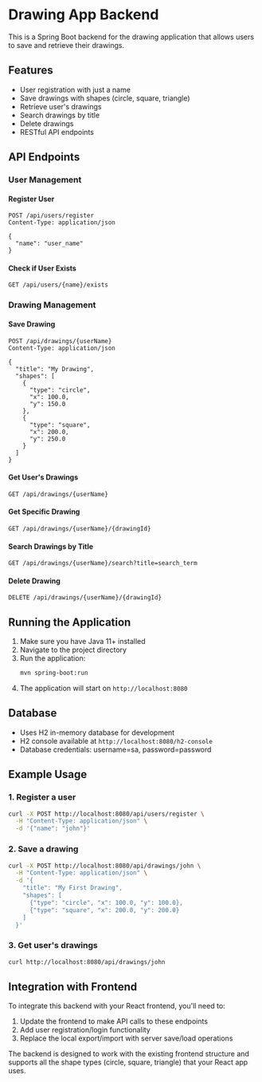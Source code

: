 # Drawing App Backend

This is a Spring Boot backend for the drawing application that allows users to save and retrieve their drawings.

## Features

- User registration with just a name
- Save drawings with shapes (circle, square, triangle)
- Retrieve user's drawings
- Search drawings by title
- Delete drawings
- RESTful API endpoints

## API Endpoints

### User Management

#### Register User
```
POST /api/users/register
Content-Type: application/json

{
  "name": "user_name"
}
```

#### Check if User Exists
```
GET /api/users/{name}/exists
```

### Drawing Management

#### Save Drawing
```
POST /api/drawings/{userName}
Content-Type: application/json

{
  "title": "My Drawing",
  "shapes": [
    {
      "type": "circle",
      "x": 100.0,
      "y": 150.0
    },
    {
      "type": "square",
      "x": 200.0,
      "y": 250.0
    }
  ]
}
```

#### Get User's Drawings
```
GET /api/drawings/{userName}
```

#### Get Specific Drawing
```
GET /api/drawings/{userName}/{drawingId}
```

#### Search Drawings by Title
```
GET /api/drawings/{userName}/search?title=search_term
```

#### Delete Drawing
```
DELETE /api/drawings/{userName}/{drawingId}
```

## Running the Application

1. Make sure you have Java 11+ installed
2. Navigate to the project directory
3. Run the application:
   ```bash
   mvn spring-boot:run
   ```
4. The application will start on `http://localhost:8080`

## Database

- Uses H2 in-memory database for development
- H2 console available at `http://localhost:8080/h2-console`
- Database credentials: username=sa, password=password

## Example Usage

### 1. Register a user
```bash
curl -X POST http://localhost:8080/api/users/register \
  -H "Content-Type: application/json" \
  -d '{"name": "john"}'
```

### 2. Save a drawing
```bash
curl -X POST http://localhost:8080/api/drawings/john \
  -H "Content-Type: application/json" \
  -d '{
    "title": "My First Drawing",
    "shapes": [
      {"type": "circle", "x": 100.0, "y": 100.0},
      {"type": "square", "x": 200.0, "y": 200.0}
    ]
  }'
```

### 3. Get user's drawings
```bash
curl http://localhost:8080/api/drawings/john
```

## Integration with Frontend

To integrate this backend with your React frontend, you'll need to:

1. Update the frontend to make API calls to these endpoints
2. Add user registration/login functionality
3. Replace the local export/import with server save/load operations

The backend is designed to work with the existing frontend structure and supports all the shape types (circle, square, triangle) that your React app uses. 